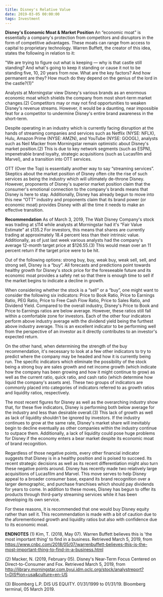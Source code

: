 ```yaml
---
title: Disney's Relative Value
date: 2019-03-05 00:00:00
tags: Investment
---
```

**Disney&#39;s Economic Moat & Market Position**
An “economic moat” is essentially a company&#39;s protection from competitors and disruptors in the form of competitive advantages. These moats can range from access to capital to proprietary technology. Warren Buffett, the creator of this idea, states the following in relation to it:

"We are trying to figure out what is keeping — why is that castle still standing? And what&#39;s going to keep it standing or cause it not to be standing five, 10, 20 years from now. What are the key factors? And how permanent are they? How much do they depend on the genius of the lord in the castle?(1)"

Analysts at Morningstar view Disney&#39;s various brands as an enormous economic moat which shields the company from most short-term market changes.(2) Competitors may or may not find opportunities to weaken Disney&#39;s revenue streams. However, it would be a daunting, near impossible feat for a competitor to undermine Disney&#39;s entire brand awareness in the short-term.

Despite operating in an industry which is currently facing disruption at the hands of streaming companies and services such as Netflix (NYSE: NFLX), Hulu, Amazon Prime (NYSE: AMZN), and YouTube (NYSE: GOOGL), analysts such as Neil Macker from Morningstar remain optimistic about Disney&#39;s market position.(2) This is due to key network segments (such as ESPN), impenetrable brand loyalty, strategic acquisitions (such as Lucasfilm and Marvel), and a transition into OTT services.

OTT (Over the Top) is essentially another way to say “streaming services”. Skeptics about the market position of Disney often cite the rise of such services as being the industry which will ultimately de-throne Disney. However, proponents of Disney&#39;s superior market position claim that the consumer&#39;s emotional connection to the company&#39;s brands means that Disney is here to stay. Additionally, Disney has already begun to move into this new “OTT” industry and proponents claim that its brand power (or economic moat) provides Disney with all the time it needs to make an effective transition.

**Recommendation**
As of March 3, 2019, The Walt Disney Company&#39;s stock was trading at ``$``114 while analysts at Morningstar had it&#39;s “Fair Value Estimate” at ``$``135.2 For investors, this means that shares are currently trading at approximately 18.4 percent less than their intrinsic value. Additionally, as of just last week various analysts had the company&#39;s average 12-month target price at $126.55.(3) This would mean over an 11 percent return if the target price were to be hit.

Out of the following options: strong buy, buy, weak buy, weak sell, sell, and strong sell, Disney is a “buy”. All forecasts and predictions point towards healthy growth for Disney&#39;s stock price for the foreseeable future and its economic moat provides a safety net so that there is enough time to sell if the market begins to indicate a decline in growth.

When considering whether the stock is a “sell” or a “buy”, one might want to consider the following six indicators: Price to Book Ratio, Price to Earnings Ratio, PEG Ratio, Price to Free Cash Flow Ratio, Price to Sales Ratio, and Dividend Yield. Compared to the overall industry, Disney&#39;s Price to Book and Price to Earnings ratios are below average. However, these ratios still fall within a comfortable zone for investors. Each of the other four indicators perform above industry average with the dividend yield being the furthest above industry average. This is an excellent indicator to be performing well from the perspective of an investor as it directly contributes to an investor&#39;s expected return.

On the other hand, when determining the strength of the buy recommendation, it&#39;s necessary to look at a few other indicators to try to predict where the company may be headed and how it is currently being run. The specific indicators which eliminate the possibility of the stock being a strong buy are sales growth and net income growth (which indicate how the company has been growing and how it might continue to grow) as well as the current ratio, quick ratio, and cash ratio (which determine how liquid the company&#39;s assets are). These two groups of indicators are commonly placed into categories of indicators referred to as growth ratios and liquidity ratios, respectively.

The most recent figures for Disney as well as the overarching industry show that, for these five indicators, Disney is performing both below average for the industry and less than desirable overall.(3) This lack of growth as well as lack of liquidity shouldn&#39;t be ignored by investors. If the industry continues to grow at the same rate, Disney&#39;s market share will inevitably begin to decline eventually as other companies within the industry continue to outpace them. Additionally, a lack of liquidity could pose huge problems for Disney if the economy enters a bear market despite its economic moat of brand recognition.

Regardless of those negative points, every other financial indicator suggests that Disney is in a healthy position and is poised to succeed. Its recent strategic decisions as well as its recent differentiation might also turn these negative points around. Disney has recently made two relatively large acquisitions of Lucasfilm and Marvel. This move serves to help Disney appeal to a broader consumer base, expand its brand recognition over a larger demographic, and purchase franchises which should pay dividends for years to come. In addition to these moves, Disney has begun to offer its products through third-party streaming services while it has been developing its own service.

For these reasons, it is recommended that one would buy Disney equity rather than sell it. This recommendation is made with a bit of caution due to the aforementioned growth and liquidity ratios but also with confidence due to its economic moat.

**ENDNOTES**
(1) Kim, T. (2018, May 07). Warren Buffett believes this is &#39;the most important thing&#39; to find in a business. Retrieved March 5, 2019, from https://www.cnbc.com/2018/05/07/warrenbuffett-believes-this-is-the-most-important-thing-to-find-in-a-business.html

(2) Macker, N. (2019, February 05). Disney&#39;s Near-Term Focus Centered on Direct-to-Consumer and Fox. Retrieved March 5, 2019, from http://library.morningstar.com.byui.idm.oclc.org/stock/analystreport?t=DIS®ion=usa&culture=en-US

(3) Bloomberg L.P. DIS US EQUITY. 01/31/1999 to 01/31/19. Bloomberg terminal, 05 March 2019.
